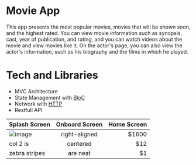 # Movie App

This app presents the most popular movies, movies that will be shown soon, and the highest rated. You can view movie information such as synopsis, cast, year of publication, and rating, and you can watch videos about the movie and view movies like it. On the actor's page, you can also view the actor's information, such as his biography and the films in which he played.

# Tech and Libraries

- MVC Architecture
- State Management with [BloC](https://pub.dev/packages/flutter_bloc)
- Network with [HTTP](https://pub.dev/packages/http)
- Restfull API 


| Splash Screen         | Onboard Screen           | Home Screen  |
| ------------- |:-------------:| -----:|
| ![image](https://user-images.githubusercontent.com/47283850/185988762-c799b687-9e3c-4fb3-92f7-a9bbc55b61bc.png)     | right-aligned | $1600 |
| col 2 is      | centered      |   $12 |
| zebra stripes | are neat      |    $1 |
